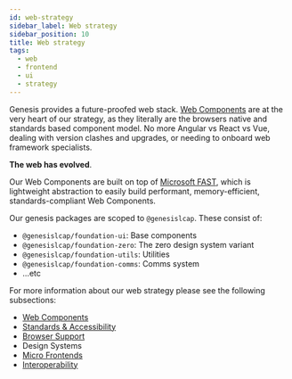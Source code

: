 ```yaml
---
id: web-strategy
sidebar_label: Web strategy
sidebar_position: 10
title: Web strategy
tags:
  - web
  - frontend
  - ui
  - strategy
---
```

  
Genesis provides a future-proofed web stack. [Web Components](https://developer.mozilla.org/en-US/docs/Web/Web_Components)
are at the very heart of our strategy, as they literally are the browsers native and standards based component model.
No more Angular vs React vs Vue, dealing with version clashes and upgrades, or needing to onboard web framework
specialists.

**The web has evolved**.

Our Web Components are built on top of [Microsoft FAST](https://www.fast.design/docs/introduction/), which is
lightweight abstraction to easily build performant, memory-efficient, standards-compliant Web Components.

Our genesis packages are scoped to `@genesislcap`. These consist of:

- `@genesislcap/foundation-ui`: Base components
- `@genesislcap/foundation-zero`: The zero design system variant
- `@genesislcap/foundation-utils`: Utilities
- `@genesislcap/foundation-comms`: Comms system
- ...etc

For more information about our web strategy please see the following subsections:

- [Web Components](web-components/intro.md)
- [Standards & Accessibility](standards-accessibility.md)
- [Browser Support](browser-support.md)
- Design Systems
- [Micro Frontends](micro-frontends.md)
- [Interoperability](interoperability.md)
